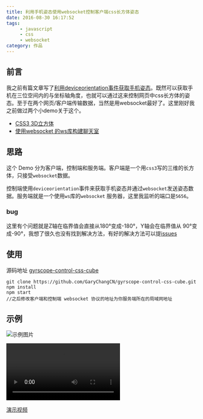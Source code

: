 ```yaml
---
title: 利用手机姿态使用websocket控制客户端css长方体姿态
date: 2016-08-30 16:17:52
tags: 
	 - javascript
	 - css
	 - websocket
category: 作品
---
```


## 前言

我之前有篇文章写了[利用deviceorientation事件获取手机姿态](http://garychang.cn/2016/08/30/gyrscope/)。既然可以获取手机在三位空间内的与坐标轴角度，也就可以通过这来控制网页中css长方体的姿态。至于在两个网页/客户端传输数据，当然是用websocket最好了。这里刚好我之前做过两个小demo关于这个。

* [CSS3 3D立方体](http://garychang.cn/2016/08/12/3Dcube/)
* [使用websocket 的ws库构建聊天室](http://garychang.cn/2016/08/19/websocketlibWS/)

## 思路


这个 Demo 分为客户端，控制端和服务端。客户端是一个用`css3`写的三维的长方体，只接受`websocket`数据。
<!-- more -->
控制端使用`deviceorientation`事件来获取手机姿态并通过`websocket`发送姿态数据。服务端就是一个使用`ws`库的`websocket` 服务器，这里我监听的端口是`5656`。

### bug

这里有个问题就是Z轴在临界值会直接从180°变成-180°，Y轴会在临界值从 90°变成-90°，我想了很久也没有找到解决方法，有好的解决方法可以提[issues](https://github.com/GaryChangCN/gyrscope-control-css-cube/issues)

## 使用

源码地址 [gyrscope-control-css-cube](https://github.com/GaryChangCN/gyrscope-control-css-cube)

```
git clone https://github.com/GaryChangCN/gyrscope-control-css-cube.git
npm install
npm start
//之后修改客户端和控制端 websocket 协议的地址为你服务端所在的局域网地址

```

## 示例

![示例图片](/images/gyrscopeDemo.gif)

<video src="http://7xw4hd.com1.z0.glb.clouddn.com/gyrscope.mp4" controls="controls" width="300px"></video>

[演示视频](http://7xw4hd.com1.z0.glb.clouddn.com/gyrscope.mp4)